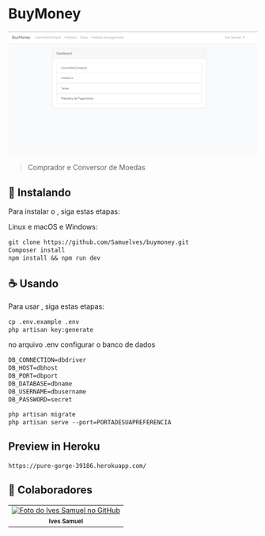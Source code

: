 # BuyMoney

<img src="https://raw.githubusercontent.com/Samuelves/buymoney/main/public/image/project.png" alt="project image">

> Comprador e Conversor de Moedas

## 🚀 Instalando <BuyMoney>

Para instalar o <BuyMoney>, siga estas etapas:

Linux e macOS e Windows:
```
git clone https://github.com/Samuelves/buymoney.git
Composer install
npm install && npm run dev
```

## ☕ Usando <BuyMoney>

Para usar <BuyMoney>, siga estas etapas:

```
cp .env.example .env
php artisan key:generate
```
no arquivo .env configurar o banco de dados
```
DB_CONNECTION=dbdriver
DB_HOST=dbhost
DB_PORT=dbport
DB_DATABASE=dbname
DB_USERNAME=dbusername
DB_PASSWORD=secret
```
```
php artisan migrate
php artisan serve --port=PORTADESUAPREFERENCIA
```

## Preview in Heroku
```
https://pure-gorge-39186.herokuapp.com/
```

## 🤝 Colaboradores

<table>
  <tr>
    <td align="center">
      <a href="#">
        <img src="https://avatars3.githubusercontent.com/u/48871044" width="100px;" alt="Foto do Ives Samuel no GitHub"/><br>
        <sub>
          <b>Ives Samuel</b>
        </sub>
      </a>
    </td>
  </tr>
</table>

